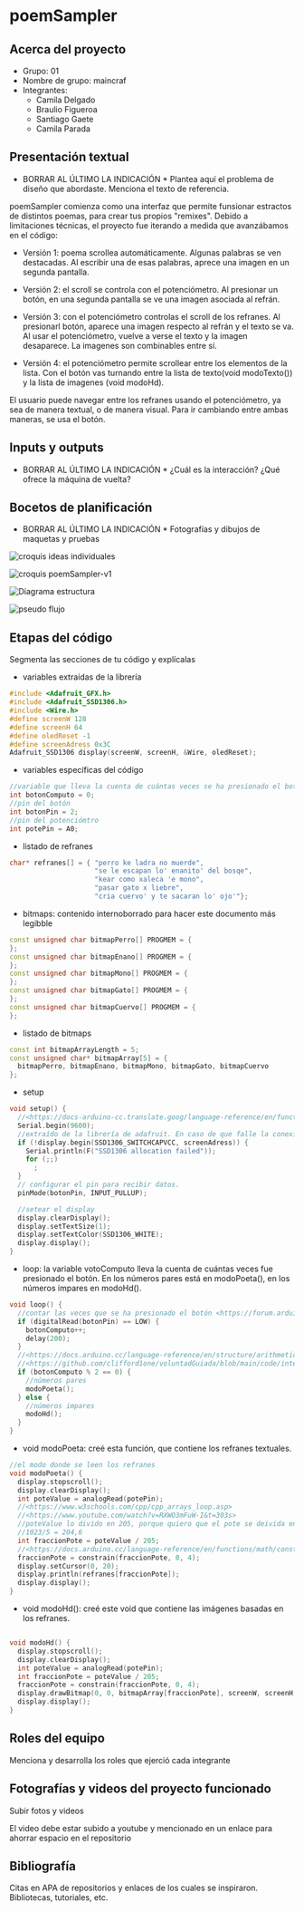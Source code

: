 # poemSampler

## Acerca del proyecto

- Grupo: 01
- Nombre de grupo: maincraf
- Integrantes:
  - Camila Delgado
  - Braulio Figueroa
  - Santiago Gaete
  - Camila Parada

## Presentación textual

* BORRAR AL ÚLTIMO LA INDICACIÓN * Plantea aquí el problema de diseño que abordaste. Menciona el texto de referencia.

poemSampler comienza como una interfaz que permite funsionar estractos de distintos poemas, para crear tus propios "remixes". Debido a limitaciones técnicas, el proyecto fue iterando a medida que avanzábamos en el código:

- Versión 1: poema scrollea automáticamente. Algunas palabras se ven destacadas. Al escribir una de esas palabras, aprece una imagen en un segunda pantalla.

- Versión 2: el scroll se controla con el potenciómetro. Al presionar un botón, en una segunda pantalla se ve una imagen asociada al refrán.

- Versión 3: con el potenciómetro controlas el scroll de los refranes. Al presionarl botón, aparece una imagen respecto al refrán y el texto se va. Al usar el potenciómetro, vuelve a verse el texto y la imagen desaparece. La imagenes son combinables entre sí.

- Versión 4: el potenciómetro permite scrollear entre los elementos de la lista. Con el botón vas turnando entre la lista de texto(void modoTexto()) y la lista de imagenes (void modoHd).

El usuario puede navegar entre los refranes usando el potenciómetro, ya sea de manera textual, o de manera visual. Para ir cambiando entre ambas maneras, se usa el botón.

## Inputs y outputs

* BORRAR AL ÚLTIMO LA INDICACIÓN * ¿Cuál es la interacción? ¿Qué ofrece la máquina de vuelta?

## Bocetos de planificación

* BORRAR AL ÚLTIMO LA INDICACIÓN * Fotografías y dibujos de maquetas y pruebas

![croquis ideas individuales](./imagenes/boceto-v1.jpg)

![croquis poemSampler-v1](./imagenes/boceto-v2.jpg)

![Diagrama estructura](./imagenes/croquis-focus.jpeg) 

![pseudo flujo](./imagenes/pseudoFlujo.png)

## Etapas del código

Segmenta las secciones de tu código y explícalas

- variables extraídas de la librería
```cpp
#include <Adafruit_GFX.h>
#include <Adafruit_SSD1306.h>
#include <Wire.h>
#define screenW 128
#define screenH 64
#define oledReset -1
#define screenAdress 0x3C
Adafruit_SSD1306 display(screenW, screenH, &Wire, oledReset);
```

- variables específicas del código
```cpp
//variable que lleva la cuenta de cuántas veces se ha presionado el botón
int botonComputo = 0;
//pin del botón
int botonPin = 2;
//pin del potenciómtro
int potePin = A0;
```

- listado de refranes

```cpp
char* refranes[] = { "perro ke ladra no muerde",
                     "se le escapan lo' enanito' del bosqe",
                     "kear como xaleca 'e mono",
                     "pasar gato x liebre",
                     "cria cuervo' y te sacaran lo' ojo'"};
```
- bitmaps: contenido internoborrado para hacer este documento más legibble

```cpp
const unsigned char bitmapPerro[] PROGMEM = {
};
const unsigned char bitmapEnano[] PROGMEM = {
};
const unsigned char bitmapMono[] PROGMEM = {
};
const unsigned char bitmapGato[] PROGMEM = {
};
const unsigned char bitmapCuervo[] PROGMEM = {
};
```
- listado de bitmaps
```cpp
const int bitmapArrayLength = 5;
const unsigned char* bitmapArray[5] = {
  bitmapPerro, bitmapEnano, bitmapMono, bitmapGato, bitmapCuervo
};
```
- setup 

```cpp
void setup() {
  //<https://docs-arduino-cc.translate.goog/language-reference/en/functions/communication/serial/begin/>
  Serial.begin(9600);
  //extraído de la librería de adafruit. En caso de que falle la conexión, imprime un mensaje.
  if (!display.begin(SSD1306_SWITCHCAPVCC, screenAdress)) {
    Serial.println(F("SSD1306 allocation failed"));
    for (;;)
      ;
  }
  // configurar el pin para recibir datos.
  pinMode(botonPin, INPUT_PULLUP);

  //setear el display
  display.clearDisplay();
  display.setTextSize(1);
  display.setTextColor(SSD1306_WHITE);
  display.display();
}
```
- loop: la variable votoComputo lleva la cuenta de cuántas veces fue presionado el botón. En los números pares está en modoPoeta(), en los números impares en modoHd().

```cpp
void loop() {
  //contar las veces que se ha presionado el botón <https://forum.arduino.cc/t/counting-button-presses/119881/4>
  if (digitalRead(botonPin) == LOW) {
    botonComputo++;
    delay(200);
  }
  //<https://docs.arduino.cc/language-reference/en/structure/arithmetic-operators/remainder>
  //<https://github.com/clifford1one/voluntadGuiada/blob/main/code/interact.js>
  if (botonComputo % 2 == 0) {
    //números pares
    modoPoeta();
  } else {
    //números impares
    modoHd();
  }
}
```
- void modoPoeta: creé esta función, que contiene los refranes textuales. 
```cpp
//el modo donde se leen los refranes
void modoPoeta() {
  display.stopscroll();
  display.clearDisplay();
  int poteValue = analogRead(potePin);
  //<https://www.w3schools.com/cpp/cpp_arrays_loop.asp>
  //<https://www.youtube.com/watch?v=RXWO3mFuW-I&t=303s>
  //poteValue lo divido en 205, porque quiero que el pote se deivida en 5 "secciones".
  //1023/5 = 204,6
  int fraccionPote = poteValue / 205;
  //<https://docs.arduino.cc/language-reference/en/functions/math/constrain>
  fraccionPote = constrain(fraccionPote, 0, 4);
  display.setCursor(0, 20);
  display.println(refranes[fraccionPote]);
  display.display();
}
```
- void modoHd(): creé este void que contiene las imágenes basadas en los refranes.
```cpp

void modoHd() {
  display.stopscroll();
  display.clearDisplay();
  int poteValue = analogRead(potePin);
  int fraccionPote = poteValue / 205;
  fraccionPote = constrain(fraccionPote, 0, 4);
  display.drawBitmap(0, 0, bitmapArray[fraccionPote], screenW, screenH, SSD1306_WHITE);
  display.display();
}
```

## Roles del equipo

Menciona y desarrolla los roles que ejerció cada integrante

## Fotografías y videos del proyecto funcionado

Subir fotos y videos

El video debe estar subido a youtube y mencionado en un enlace para ahorrar espacio en el repositorio

## Bibliografía

Citas en APA de repositorios y enlaces de los cuales se inspiraron. Bibliotecas, tutoriales, etc.
